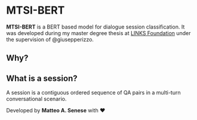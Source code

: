 # MTSI-BERT

**MTSI-BERT** is a BERT based model for dialogue session classification. It was developed during my master degree thesis at [LINKS Foundation](https://linksfoundation.com/en/) under the supervision of @giusepperizzo.

## Why?


## What is a session?
A session is a contiguous ordered sequence of QA pairs in a multi-turn conversational scenario.







Developed by **Matteo A. Senese** with :heart:
